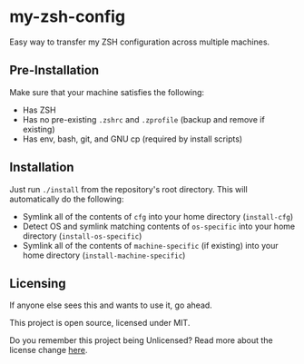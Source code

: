 # my-zsh-config

Easy way to transfer my ZSH configuration across multiple machines.

## Pre-Installation

Make sure that your machine satisfies the following:
- Has ZSH
- Has no pre-existing `.zshrc` and `.zprofile` (backup and remove if existing)
- Has env, bash, git, and GNU cp (required by install scripts)

## Installation

Just run `./install` from the repository's root directory. This will
automatically do the following:
- Symlink all of the contents of `cfg` into your home directory (`install-cfg`)
- Detect OS and symlink matching contents of `os-specific` into your home
  directory (`install-os-specific`)
- Symlink all of the contents of `machine-specific` (if existing) into your home
  directory (`install-machine-specific`)

## Licensing

If anyone else sees this and wants to use it, go ahead.

This project is open source, licensed under MIT.

Do you remember this project being Unlicensed? Read more about the license
change [here][license-change].

[license-change]: https://github.com/igemnace/dotfiles/issues/2
